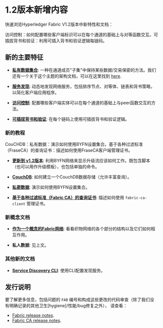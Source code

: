 # 1.2版本新增内容

快速浏览Hyperledger Fabric V1.2版本中新特性和文档：

访问控制：如何配置哪些客户端标识可以在每个通道的基础上与对等函数交互。可插拔背书和验证：利用可插入背书和验证逻辑每链码。

## 新的主要特征

* **[私有数据集合](https://hyperledger-fabric.readthedocs.io/en/release-1.2/private-data/private-data.html)**:
  一种在通道成员"子集"中保持某些数据/交易保密的方法。我们还有一个关于这个主题的架构文档，可以在这里找到
  [here](https://hyperledger-fabric.readthedocs.io/en/release-1.2/private-data-arch.html).

* **[服务发现](https://hyperledger-fabric.readthedocs.io/en/release-1.2/discovery-overview.html)**:
  动态地发现网络服务，包括排序节点、对等体、链表和背书策略，以简化客户端应用程序。

* **[访问控制](https://hyperledger-fabric.readthedocs.io/en/release-1.2/access_control.html)**:
  配置哪些客户端实体可以在每个通道的基础上与peer函数交互的方法。

* **[可插拔背书和验证](https://hyperledger-fabric.readthedocs.io/en/release-1.2/pluggable_endorsement_and_validation.html)**:
  在每个链码上使用可插拔背书和验证逻辑。

### 新的教程

CouCHDB：私有数据：演示如何使用BYFN设置集合。基于各种过滤标准（FraseCA）的查询证书：描述如何使用FraseCA客户端管理证书。

* **[更新到 v1.2版本](https://hyperledger-fabric.readthedocs.io/en/release-1.2/upgrade_to_newest_version.html)**:
  利用BYFN网络来显示升级流应该如何工作。既包含脚本（也可以用作升级模板），也包括单独的命令。

* **[CouchDB](https://hyperledger-fabric.readthedocs.io/en/release-1.2/couchdb_tutorial.html)**:
  如何建立一个CouchDB数据存储（允许丰富查询）。

* **[私密数据](https://hyperledger-fabric.readthedocs.io/en/release-1.2/private_data_tutorial.html)**:
  演示如何使用BYFN设置集合。

* **[基于各种过滤标准（Fabric CA）的查询证书](https://hyperledger-fabric-ca.readthedocs.io/en/latest/users-guide.html#manage-certificates)**:
  描述如何使用 `fabric-ca-client` 管理证书。

### 新概念文档

* **[作为一个概念的Fabric网络](https://hyperledger-fabric.readthedocs.io/en/release-1.2/network/network.html)**:
  看看织物网络的各个部分的结构以及它们如何相互作用。

* **私人数据**: 见上文。

### 其他新的文档

* **[Service Discovery CLI](https://hyperledger-fabric.readthedocs.io/en/release-1.2/discovery-cli.html)**:
  使用CLI配置发现服务。

## 发行说明

要了解更多信息，包括问题的 `FAB` 编号和构成这些更改的代码审查（除了我们没有明确记录的其他卫生\[hygiene\]/性能/bug修复之外），
请查看：

* [Fabric release notes](https://github.com/hyperledger/fabric/releases/tag/v1.2.0).
* [Fabric CA release notes](https://github.com/hyperledger/fabric-ca/releases/tag/v1.2.0).

<!--- Licensed under Creative Commons Attribution 4.0 International License
https://creativecommons.org/licenses/by/4.0/ -->
